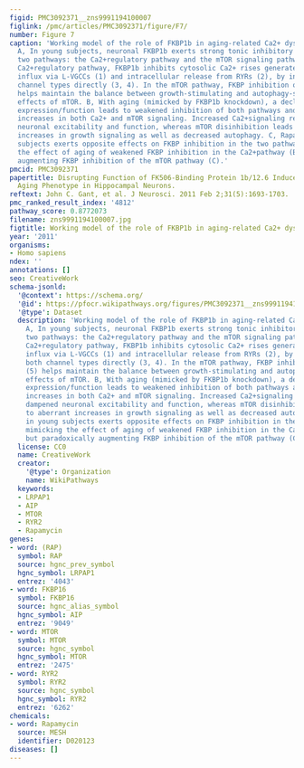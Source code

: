 ```yaml
---
figid: PMC3092371__zns9991194100007
figlink: /pmc/articles/PMC3092371/figure/F7/
number: Figure 7
caption: 'Working model of the role of FKBP1b in aging-related Ca2+ dyshomeostasis.
  A, In young subjects, neuronal FKBP1b exerts strong tonic inhibitory effects on
  two pathways: the Ca2+regulatory pathway and the mTOR signaling pathway. In the
  Ca2+regulatory pathway, FKBP1b inhibits cytosolic Ca2+ rises generated by extracellular
  influx via L-VGCCs (1) and intracellular release from RYRs (2), by inhibiting both
  channel types directly (3, 4). In the mTOR pathway, FKBP inhibition of mTOR (5)
  helps maintain the balance between growth-stimulating and autophagy-suppressing
  effects of mTOR. B, With aging (mimicked by FKBP1b knockdown), a decline of FKBP1b
  expression/function leads to weakened inhibition of both pathways and concomitant
  increases in both Ca2+ and mTOR signaling. Increased Ca2+signaling results in dampened
  neuronal excitability and function, whereas mTOR disinhibition leads to aberrant
  increases in growth signaling as well as decreased autophagy. C, Rapamycin in young
  subjects exerts opposite effects on FKBP inhibition in the two pathways, mimicking
  the effect of aging of weakened FKBP inhibition in the Ca2+pathway (B) but paradoxically
  augmenting FKBP inhibition of the mTOR pathway (C).'
pmcid: PMC3092371
papertitle: Disrupting Function of FK506-Binding Protein 1b/12.6 Induces the Ca2+-Dysregulation
  Aging Phenotype in Hippocampal Neurons.
reftext: John C. Gant, et al. J Neurosci. 2011 Feb 2;31(5):1693-1703.
pmc_ranked_result_index: '4812'
pathway_score: 0.8772073
filename: zns9991194100007.jpg
figtitle: Working model of the role of FKBP1b in aging-related Ca2+ dyshomeostasis
year: '2011'
organisms:
- Homo sapiens
ndex: ''
annotations: []
seo: CreativeWork
schema-jsonld:
  '@context': https://schema.org/
  '@id': https://pfocr.wikipathways.org/figures/PMC3092371__zns9991194100007.html
  '@type': Dataset
  description: 'Working model of the role of FKBP1b in aging-related Ca2+ dyshomeostasis.
    A, In young subjects, neuronal FKBP1b exerts strong tonic inhibitory effects on
    two pathways: the Ca2+regulatory pathway and the mTOR signaling pathway. In the
    Ca2+regulatory pathway, FKBP1b inhibits cytosolic Ca2+ rises generated by extracellular
    influx via L-VGCCs (1) and intracellular release from RYRs (2), by inhibiting
    both channel types directly (3, 4). In the mTOR pathway, FKBP inhibition of mTOR
    (5) helps maintain the balance between growth-stimulating and autophagy-suppressing
    effects of mTOR. B, With aging (mimicked by FKBP1b knockdown), a decline of FKBP1b
    expression/function leads to weakened inhibition of both pathways and concomitant
    increases in both Ca2+ and mTOR signaling. Increased Ca2+signaling results in
    dampened neuronal excitability and function, whereas mTOR disinhibition leads
    to aberrant increases in growth signaling as well as decreased autophagy. C, Rapamycin
    in young subjects exerts opposite effects on FKBP inhibition in the two pathways,
    mimicking the effect of aging of weakened FKBP inhibition in the Ca2+pathway (B)
    but paradoxically augmenting FKBP inhibition of the mTOR pathway (C).'
  license: CC0
  name: CreativeWork
  creator:
    '@type': Organization
    name: WikiPathways
  keywords:
  - LRPAP1
  - AIP
  - MTOR
  - RYR2
  - Rapamycin
genes:
- word: (RAP)
  symbol: RAP
  source: hgnc_prev_symbol
  hgnc_symbol: LRPAP1
  entrez: '4043'
- word: FKBP16
  symbol: FKBP16
  source: hgnc_alias_symbol
  hgnc_symbol: AIP
  entrez: '9049'
- word: MTOR
  symbol: MTOR
  source: hgnc_symbol
  hgnc_symbol: MTOR
  entrez: '2475'
- word: RYR2
  symbol: RYR2
  source: hgnc_symbol
  hgnc_symbol: RYR2
  entrez: '6262'
chemicals:
- word: Rapamycin
  source: MESH
  identifier: D020123
diseases: []
---
```

